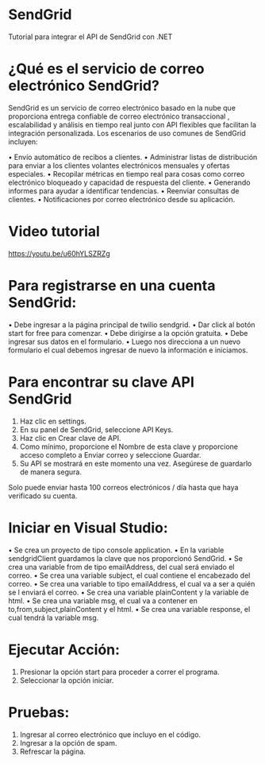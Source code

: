 # SendGrid
Tutorial para integrar el API de SendGrid con .NET

# ¿Qué es el servicio de correo electrónico SendGrid?

SendGrid es un servicio de correo electrónico basado en la nube que proporciona entrega confiable de correo electrónico transaccional , escalabilidad y análisis en tiempo real junto con API flexibles que facilitan la integración personalizada. 
Los escenarios de uso comunes de SendGrid incluyen:

•	Envío automático de recibos a clientes.
•	Administrar listas de distribución para enviar a los clientes volantes electrónicos mensuales y ofertas especiales.
•	Recopilar métricas en tiempo real para cosas como correo electrónico bloqueado y capacidad de respuesta del cliente.
•	Generando informes para ayudar a identificar tendencias.
•	Reenviar consultas de clientes.
•	Notificaciones por correo electrónico desde su aplicación.

# Video tutorial

https://youtu.be/u60hYLSZRZg

# Para registrarse en una cuenta SendGrid:

•	Debe ingresar a la página principal de twilio sendgrid.
•	Dar click al botón start for free para comenzar.
•	Debe dirigirse a la opción gratuita.
•	Debe ingresar sus datos en el formulario.
•	Luego nos direcciona a un nuevo formulario el cual debemos ingresar de nuevo la información e iniciamos.

# Para encontrar su clave API SendGrid
1.	Haz clic en settings.
2.	En su panel de SendGrid, seleccione API Keys.
3.	Haz clic en Crear clave de API. 
4.	Como mínimo, proporcione el Nombre de esta clave y proporcione acceso completo a Enviar correo y seleccione Guardar.
5.	Su API se mostrará en este momento una vez. Asegúrese de guardarlo de manera segura.

Solo puede enviar hasta 100 correos electrónicos / día hasta que haya verificado su cuenta.

# Iniciar en Visual Studio:

•	Se crea un proyecto de tipo console application.
•	En la variable sendgridClient guardamos la clave que nos proporcionó SendGrid.
•	Se crea una variable from de tipo emailAddress, del cual será enviado el correo.
•	Se crea una variable subject, el cual contiene el encabezado del correo.
•	Se crea una variable to tipo emailAddress, el cual va a ser a quién se l enviará el correo.
•	Se crea una variable plainContent y la variable de html.
•	Se crea una variable msg, el cual va a contener en to,from,subject,plainContent y el html.
•	Se crea una variable response, el cual tendrá la variable msg.

# Ejecutar Acción:

1.	Presionar la opción start para proceder a correr el programa.
2.	Seleccionar la opción iniciar. 

# Pruebas:

1.	Ingresar al correo electrónico que incluyo en el código.
2.	Ingresar a la opción de spam.
3.	Refrescar la página.

